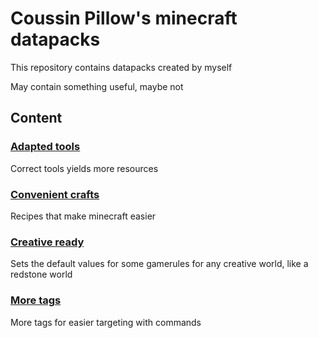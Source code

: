 # Coussin Pillow's minecraft datapacks

This repository contains datapacks created by myself

May contain something useful, maybe not

## Content

### [Adapted tools](Adapted%20tools/README.md)

Correct tools yields more resources

### [Convenient crafts](Convenient%20crafts/README.md)

Recipes that make minecraft easier

### [Creative ready](Creative%20ready/README.md)

Sets the default values for some gamerules for any creative world, like a redstone world

### [More tags](More%20tags/README.md)

More tags for easier targeting with commands
